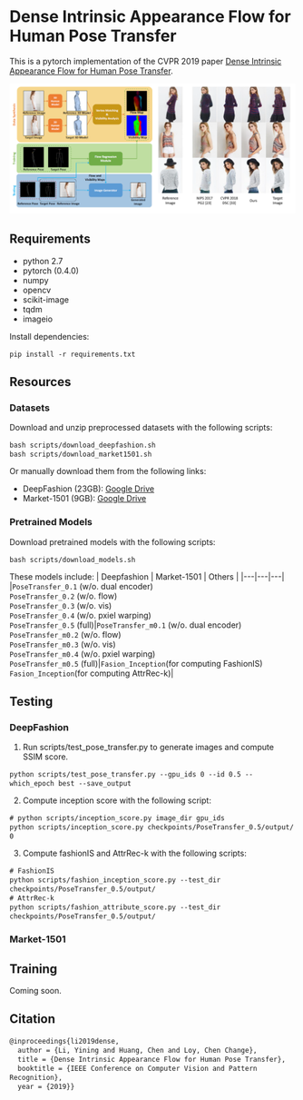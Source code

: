 # Dense Intrinsic Appearance Flow for Human Pose Transfer

This is a pytorch implementation of the CVPR 2019 paper [Dense Intrinsic Appearance Flow for Human Pose Transfer](http://mmlab.ie.cuhk.edu.hk/projects/pose-transfer/).

![fig_intro](imgs/fig_intro.png)

## Requirements
- python 2.7
- pytorch (0.4.0)
- numpy
- opencv
- scikit-image
- tqdm
- imageio

Install dependencies:
```
pip install -r requirements.txt
```

## Resources

### Datasets
Download and unzip preprocessed datasets with the following scripts:
```
bash scripts/download_deepfashion.sh
bash scripts/download_market1501.sh
```
Or manually download them from the following links:
- DeepFashion (23GB): [Google Drive](https://drive.google.com/file/d/1LbibHhhF7xA7G3hHoHj9I-MvCByzdkvr/view?usp=sharing)
- Market-1501 (9GB): [Google Drive](https://drive.google.com/file/d/16zZJ5f5qOJcgg-cPfmAdso8al-MSWiwu/view?usp=sharing)

### Pretrained Models
Download pretrained models with the following scripts:
```
bash scripts/download_models.sh
```
These models include:
| Deepfashion | Market-1501 | Others |
|---|---|---|
|`PoseTransfer_0.1` (w/o. dual encoder)<br>`PoseTransfer_0.2` (w/o. flow)<br>`PoseTransfer_0.3` (w/o. vis)<br>`PoseTransfer_0.4` (w/o. pxiel warping)<br>`PoseTransfer_0.5` (full)|`PoseTransfer_m0.1` (w/o. dual encoder)<br>`PoseTransfer_m0.2` (w/o. flow)<br>`PoseTransfer_m0.3` (w/o. vis)<br>`PoseTransfer_m0.4` (w/o. pxiel warping)<br>`PoseTransfer_m0.5` (full)|`Fasion_Inception`(for computing FashionIS)<br>`Fasion_Inception`(for computing AttrRec-k)|

## Testing
### DeepFashion
1. Run scripts/test_pose_transfer.py to generate images and compute SSIM score.
```
python scripts/test_pose_transfer.py --gpu_ids 0 --id 0.5 --which_epoch best --save_output
```
2. Compute inception score with the following script:
```
# python scripts/inception_score.py image_dir gpu_ids
python scripts/inception_score.py checkpoints/PoseTransfer_0.5/output/ 0
```
3. Compute fashionIS and AttrRec-k with the following scripts:
```
# FashionIS
python scripts/fashion_inception_score.py --test_dir checkpoints/PoseTransfer_0.5/output/
# AttrRec-k
python scripts/fashion_attribute_score.py --test_dir checkpoints/PoseTransfer_0.5/output/
```
### Market-1501

## Training
Coming soon.

## Citation
```
@inproceedings{li2019dense,
  author = {Li, Yining and Huang, Chen and Loy, Chen Change},
  title = {Dense Intrinsic Appearance Flow for Human Pose Transfer},
  booktitle = {IEEE Conference on Computer Vision and Pattern Recognition},
  year = {2019}}
```



